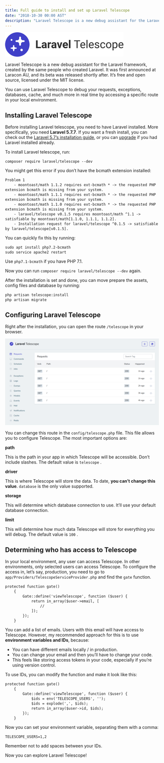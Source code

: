 ```yaml
---
title: Full guide to install and set up Laravel Telescope
date: "2018-10-30 00:00 AST"
description: "Laravel Telescope is a new debug assistant for the Laravel framework, created by the same people who created Laravel."
---
```


![](telescope-logo.png)

Laravel Telescope is a new debug assistant for the Laravel framework, created by the same people who created Laravel. It was first announced at Laracon AU, and its beta was released shortly after. It’s free and open source, licensed under the MIT license.

You can use Laravel Telescope to debug your requests, exceptions, databases, cache, and much more in real time by accessing a specific route in your local environment.

## Installing Laravel Telescope

Before installing Laravel telescope, you need to have Laravel installed. More specifically, you need  **Laravel 5.7.7**. If you want a fresh install, you can check out the  [Laravel 5.7’s installation guide](https://laravel.com/docs/5.7/#installing-laravel), or you can  [upgrade](https://laravel.com/docs/5.7/upgrade)  if you had Laravel installed already.

To install Laravel telescope, run:

```
composer require laravel/telescope --dev
```

You might get this error if you don’t have the bcmath extension installed:

```
Problem 1
    - moontoast/math 1.1.2 requires ext-bcmath * -> the requested PHP extension bcmath is missing from your system.
    - moontoast/math 1.1.1 requires ext-bcmath * -> the requested PHP extension bcmath is missing from your system.
    - moontoast/math 1.1.0 requires ext-bcmath * -> the requested PHP extension bcmath is missing from your system.
    - laravel/telescope v0.1.5 requires moontoast/math ^1.1 -> satisfiable by moontoast/math[1.1.0, 1.1.1, 1.1.2].
    - Installation request for laravel/telescope ^0.1.5 -> satisfiable by laravel/telescope[v0.1.5].
```

You can quickly fix this by running:

```
sudo apt install php7.2-bcmath
sudo service apache2 restart
```

Use  `php7.1-bcmath`  if you have PHP 7.1.

Now you can run  `composer require laravel/telescope --dev`  again.

After the installation is set and done, you can move prepare the assets, config files and database by running:

```
php artisan telescope:install
php artisan migrate
```

## Configuring Laravel Telescope

Right after the installation, you can open the route  `/telescope`  in your browser.

![](telescope-preview.png)


You can change this route in the  `config/telescope.php`  file. This file allows you to configure Telescope. The most important options are:

**path**

This is the path in your app in which Telescope will be accessible. Don’t include slashes. The default value is  `telescope`  .

**driver**

This is where Telescope will store the data. To date,  **you can’t change this value**.  `database`  is the only value supported.

**storage**

This will determine which database connection to use. It’ll use your default database connection.

**limit**

This will determine how much data Telescope will store for everything you will debug. The default value is  `100`  .

## Determining who has access to Telescope

In your local environment, any user can access Telescope. In other environments, only selected users can access Telescope. To configure the access in, let’s say, production, you need to go to  `app/Providers/TelescopeServiceProvider.php`  and find the  `gate`  function.

```
protected function gate()
    {
        Gate::define('viewTelescope', function ($user) {
            return in_array($user->email, [
                //
            ]);
        });
    }
```


You can add a list of emails. Users with this email will have access to Telescope. However, my recommended approach for this is to use  **environment variables and IDs**, because:

-   You can have different emails locally / in production.
-   You can change your email and then you’ll have to change your code.
-   This feels like storing access tokens in your code, especially if you’re using version control.

To use IDs, you can modify the function and make it look like this:

```
protected function gate()
    {
        Gate::define('viewTelescope', function ($user) {
            $ids = env('TELESCOPE_USERS', '');
            $ids = explode(',', $ids);
            return in_array($user->id, $ids);
        });
    }
```

Now you can set your environment variable, separating them with a comma:

```
TELESCOPE_USERS=1,2
```

Remember not to add spaces between your IDs.

Now you can explore Laravel Telescope!
